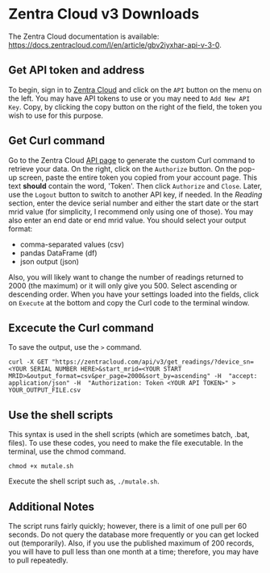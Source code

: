 # Zentra Cloud v3 Downloads  
The Zentra Cloud documentation is available: https://docs.zentracloud.com/l/en/article/gbv2iyxhar-api-v-3-0.
## Get API token and address  
To begin, sign in to [Zentra Cloud](https://zentracloud.com/) and click on the `API` button on the menu on the left.  You may have API tokens to use or you may need to `Add New API Key`.  Copy, by clicking the copy button on the right of the field, the token you wish to use for this purpose.  
## Get Curl command  
Go to the Zentra Cloud [API page](https://zentracloud.com/api/v3/documentation/) to generate the custom Curl command to retrieve your data.  On the right, click on the `Authorize` button.  On the pop-up screen, paste the entire token you copied from your account page.  This text **should** contain the word, 'Token'.  Then click `Authorize` and `Close`.  Later, use the `Logout` button to switch to another API key, if needed.  In the *Reading* section, enter the device serial number and either the start date or the start mrid value (for simplicity, I recommend only using one of those).  You may also enter an end date or end mrid value.  You should select your output format:  
- comma-separated values (csv)  
- pandas DataFrame (df)  
- json output (json)  

Also, you will likely want to change the number of readings returned to 2000 (the maximum) or it will only give you 500.  Select ascending or descending order.  When you have your settings loaded into the fields, click on `Execute` at the bottom and copy the Curl code to the terminal window.  
## Excecute the Curl command  
To save the output, use the `>` command.  

```
curl -X GET "https://zentracloud.com/api/v3/get_readings/?device_sn=<YOUR SERIAL NUMBER HERE>&start_mrid=<YOUR START MRID>&output_format=csv&per_page=2000&sort_by=ascending" -H  "accept: application/json" -H  "Authorization: Token <YOUR API TOKEN>" > YOUR_OUTPUT_FILE.csv
```

## Use the shell scripts  
This syntax is used in the shell scripts (which are sometimes batch, .bat, files).  To use these codes, you need to make the file executable.  In the terminal, use the chmod command.  

```
chmod +x mutale.sh
```

Execute the shell script such as, `./mutale.sh`.

## Additional Notes  
The script runs fairly quickly; however, there is a limit of one pull per 60 seconds.  Do not query the database more frequently or you can get locked out (temporarily).  Also, if you use the published maximum of 200 records, you will have to pull less than one month at a time; therefore, you may have to pull repeatedly.  


